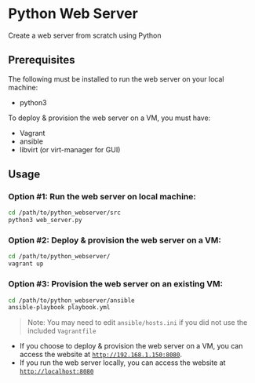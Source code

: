# Python Web Server
Create a web server from scratch using Python

## Prerequisites
The following must be installed to run the web server on your local machine:
- python3

To deploy & provision the web server on a VM, you must have:
- Vagrant
- ansible
- libvirt (or virt-manager for GUI)

## Usage
### Option #1: Run the web server on local machine:
```bash 
cd /path/to/python_webserver/src
python3 web_server.py
```

### Option #2: Deploy & provision the web server on a VM:
```bash
cd /path/to/python_webserver/
vagrant up
```

### Option #3: Provision the web server on an existing VM:
```bash
cd /path/to/python_webserver/ansible
ansible-playbook playbook.yml
```
> Note: You may need to edit `ansible/hosts.ini` if you did not use the included `Vagrantfile`

- If you choose to deploy & provision the web server on a VM, you can access the website at [`http://192.168.1.150:8080`](http://192.168.1.150:8080).
- If you run the web server locally, you can access the website at [`http://localhost:8080`](http://localhost:8080)